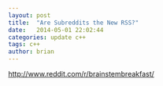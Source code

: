 ```yaml
---
layout: post
title:  "Are Subreddits the New RSS?"
date:   2014-05-01 22:02:44
categories: update c++
tags: c++ 
author: brian
---
```


http://www.reddit.com/r/brainstembreakfast/